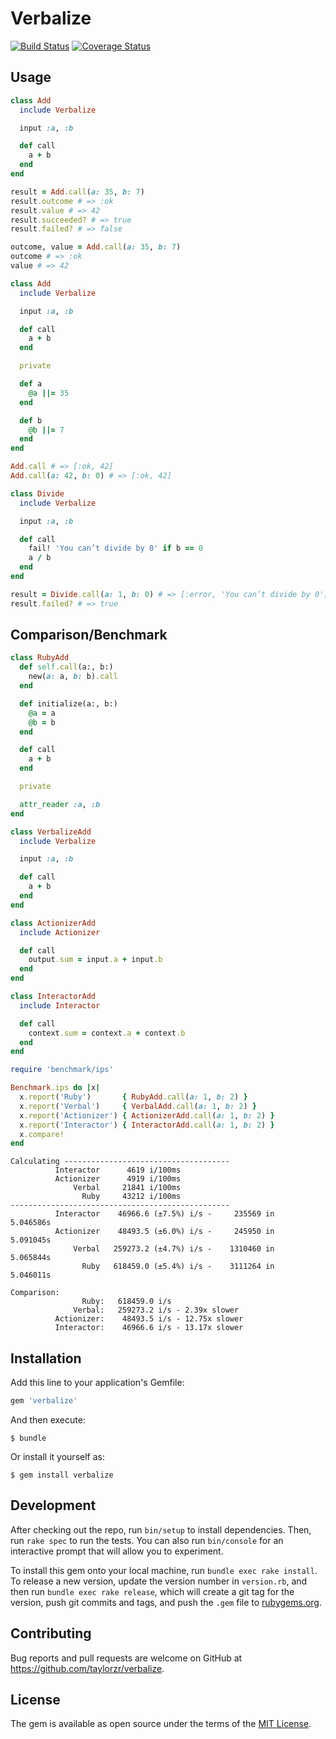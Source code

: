# Verbalize

[![Build Status](https://circleci.com/gh/taylorzr/verbalize.svg?style=shield&circle-token=58dcd03ffacd1c21e57766a0fba6b2008bafd777)](https://circleci.com/gh/taylorzr/verbalize/tree/master) [![Coverage Status](https://coveralls.io/repos/github/taylorzr/verbalize/badge.svg?branch=master)](https://coveralls.io/github/taylorzr/verbalize?branch=master)

## Usage

```ruby
class Add
  include Verbalize

  input :a, :b

  def call
    a + b
  end
end

result = Add.call(a: 35, b: 7)
result.outcome # => :ok
result.value # => 42
result.succeeded? # => true
result.failed? # => false

outcome, value = Add.call(a: 35, b: 7)
outcome # => :ok
value # => 42
```

```ruby
class Add
  include Verbalize

  input :a, :b

  def call
    a + b
  end

  private

  def a
    @a ||= 35
  end

  def b
    @b ||= 7
  end
end

Add.call # => [:ok, 42]
Add.call(a: 42, b: 0) # => [:ok, 42]
```

```ruby
class Divide
  include Verbalize

  input :a, :b

  def call
    fail! 'You can’t divide by 0' if b == 0
    a / b
  end
end

result = Divide.call(a: 1, b: 0) # => [:error, 'You can’t divide by 0']
result.failed? # => true
```

## Comparison/Benchmark
```ruby
class RubyAdd
  def self.call(a:, b:)
    new(a: a, b: b).call
  end

  def initialize(a:, b:)
    @a = a
    @b = b
  end

  def call
    a + b
  end

  private

  attr_reader :a, :b
end
```

```ruby
class VerbalizeAdd
  include Verbalize

  input :a, :b

  def call
    a + b
  end
end
```

```ruby
class ActionizerAdd
  include Actionizer

  def call
    output.sum = input.a + input.b
  end
end
```

```ruby
class InteractorAdd
  include Interactor

  def call
    context.sum = context.a + context.b
  end
end
```

```ruby
require 'benchmark/ips'

Benchmark.ips do |x|
  x.report('Ruby')       { RubyAdd.call(a: 1, b: 2) }
  x.report('Verbal')     { VerbalAdd.call(a: 1, b: 2) }
  x.report('Actionizer') { ActionizerAdd.call(a: 1, b: 2) }
  x.report('Interactor') { InteractorAdd.call(a: 1, b: 2) }
  x.compare!
end
```

```
Calculating -------------------------------------
          Interactor      4619 i/100ms
          Actionizer      4919 i/100ms
              Verbal     21841 i/100ms
                Ruby     43212 i/100ms
-------------------------------------------------
          Interactor    46966.6 (±7.5%) i/s -     235569 in   5.046586s
          Actionizer    48493.5 (±6.0%) i/s -     245950 in   5.091045s
              Verbal   259273.2 (±4.7%) i/s -    1310460 in   5.065844s
                Ruby   618459.0 (±5.4%) i/s -    3111264 in   5.046011s

Comparison:
                Ruby:   618459.0 i/s
              Verbal:   259273.2 i/s - 2.39x slower
          Actionizer:    48493.5 i/s - 12.75x slower
          Interactor:    46966.6 i/s - 13.17x slower
```

## Installation

Add this line to your application's Gemfile:

```ruby
gem 'verbalize'
```

And then execute:

    $ bundle

Or install it yourself as:

    $ gem install verbalize

## Development

After checking out the repo, run `bin/setup` to install dependencies. Then, run `rake spec` to run the tests. You can also run `bin/console` for an interactive prompt that will allow you to experiment.

To install this gem onto your local machine, run `bundle exec rake install`. To release a new version, update the version number in `version.rb`, and then run `bundle exec rake release`, which will create a git tag for the version, push git commits and tags, and push the `.gem` file to [rubygems.org](https://rubygems.org).

## Contributing

Bug reports and pull requests are welcome on GitHub at https://github.com/taylorzr/verbalize.


## License

The gem is available as open source under the terms of the [MIT License](http://opensource.org/licenses/MIT).

